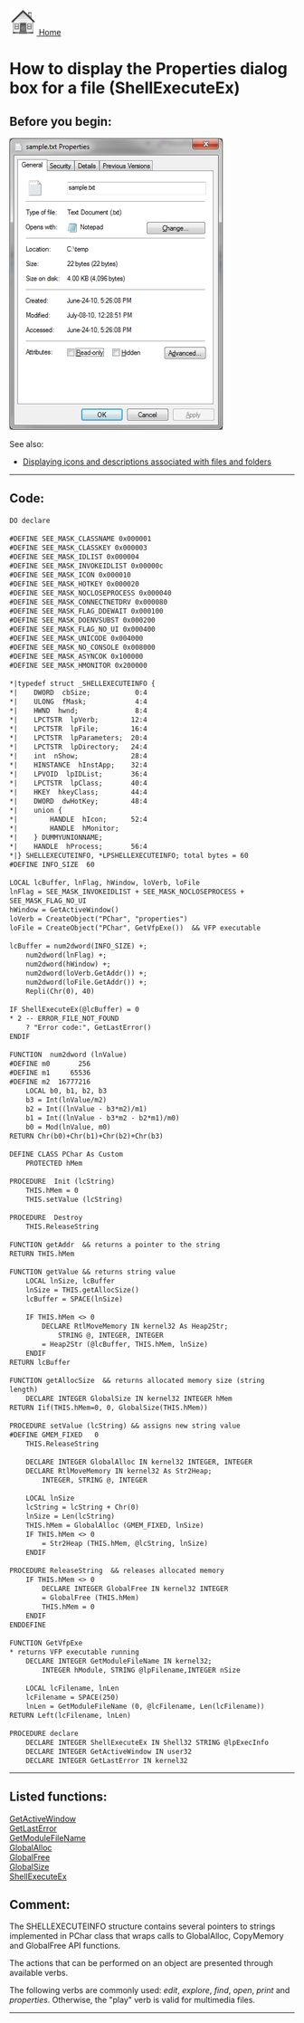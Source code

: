 [<img src="../images/home.png"> Home ](https://github.com/VFPX/Win32API)  

# How to display the Properties dialog box for a file (ShellExecuteEx)

## Before you begin:
![](../images/filepropdlg.png)  

See also:

* [Displaying icons and descriptions associated with files and folders](sample_530.md)  
  
***  


## Code:
```foxpro  
DO declare

#DEFINE SEE_MASK_CLASSNAME 0x000001
#DEFINE SEE_MASK_CLASSKEY 0x000003
#DEFINE SEE_MASK_IDLIST 0x000004
#DEFINE SEE_MASK_INVOKEIDLIST 0x00000c
#DEFINE SEE_MASK_ICON 0x000010
#DEFINE SEE_MASK_HOTKEY 0x000020
#DEFINE SEE_MASK_NOCLOSEPROCESS 0x000040
#DEFINE SEE_MASK_CONNECTNETDRV 0x000080
#DEFINE SEE_MASK_FLAG_DDEWAIT 0x000100
#DEFINE SEE_MASK_DOENVSUBST 0x000200
#DEFINE SEE_MASK_FLAG_NO_UI 0x000400
#DEFINE SEE_MASK_UNICODE 0x004000
#DEFINE SEE_MASK_NO_CONSOLE 0x008000
#DEFINE SEE_MASK_ASYNCOK 0x100000
#DEFINE SEE_MASK_HMONITOR 0x200000

*|typedef struct _SHELLEXECUTEINFO {
*|    DWORD  cbSize;           0:4
*|    ULONG  fMask;            4:4
*|    HWND  hwnd;              8:4
*|    LPCTSTR  lpVerb;        12:4
*|    LPCTSTR  lpFile;        16:4
*|    LPCTSTR  lpParameters;  20:4
*|    LPCTSTR  lpDirectory;   24:4
*|    int  nShow;             28:4
*|    HINSTANCE  hInstApp;    32:4
*|    LPVOID  lpIDList;       36:4
*|    LPCTSTR  lpClass;       40:4
*|    HKEY  hkeyClass;        44:4
*|    DWORD  dwHotKey;        48:4
*|    union {
*|        HANDLE  hIcon;      52:4
*|        HANDLE  hMonitor;
*|    } DUMMYUNIONNAME;
*|    HANDLE  hProcess;       56:4
*|} SHELLEXECUTEINFO, *LPSHELLEXECUTEINFO; total bytes = 60
#DEFINE INFO_SIZE  60

LOCAL lcBuffer, lnFlag, hWindow, loVerb, loFile
lnFlag = SEE_MASK_INVOKEIDLIST + SEE_MASK_NOCLOSEPROCESS + SEE_MASK_FLAG_NO_UI
hWindow = GetActiveWindow()
loVerb = CreateObject("PChar", "properties")
loFile = CreateObject("PChar", GetVfpExe())  && VFP executable

lcBuffer = num2dword(INFO_SIZE) +;
	num2dword(lnFlag) +;
	num2dword(hWindow) +;
	num2dword(loVerb.GetAddr()) +;
	num2dword(loFile.GetAddr()) +;
	Repli(Chr(0), 40)

IF ShellExecuteEx(@lcBuffer) = 0
* 2 -- ERROR_FILE_NOT_FOUND
	? "Error code:", GetLastError()
ENDIF

FUNCTION  num2dword (lnValue)
#DEFINE m0       256
#DEFINE m1     65536
#DEFINE m2  16777216
	LOCAL b0, b1, b2, b3
	b3 = Int(lnValue/m2)
	b2 = Int((lnValue - b3*m2)/m1)
	b1 = Int((lnValue - b3*m2 - b2*m1)/m0)
	b0 = Mod(lnValue, m0)
RETURN Chr(b0)+Chr(b1)+Chr(b2)+Chr(b3)

DEFINE CLASS PChar As Custom
	PROTECTED hMem

PROCEDURE  Init (lcString)
	THIS.hMem = 0
	THIS.setValue (lcString)

PROCEDURE  Destroy
	THIS.ReleaseString

FUNCTION getAddr  && returns a pointer to the string
RETURN THIS.hMem

FUNCTION getValue && returns string value
	LOCAL lnSize, lcBuffer
	lnSize = THIS.getAllocSize()
	lcBuffer = SPACE(lnSize)

	IF THIS.hMem <> 0
		DECLARE RtlMoveMemory IN kernel32 As Heap2Str;
			STRING @, INTEGER, INTEGER
		= Heap2Str (@lcBuffer, THIS.hMem, lnSize)
	ENDIF
RETURN lcBuffer

FUNCTION getAllocSize  && returns allocated memory size (string length)
	DECLARE INTEGER GlobalSize IN kernel32 INTEGER hMem
RETURN Iif(THIS.hMem=0, 0, GlobalSize(THIS.hMem))

PROCEDURE setValue (lcString) && assigns new string value
#DEFINE GMEM_FIXED   0
	THIS.ReleaseString

	DECLARE INTEGER GlobalAlloc IN kernel32 INTEGER, INTEGER
	DECLARE RtlMoveMemory IN kernel32 As Str2Heap;
		INTEGER, STRING @, INTEGER

	LOCAL lnSize
	lcString = lcString + Chr(0)
	lnSize = Len(lcString)
	THIS.hMem = GlobalAlloc (GMEM_FIXED, lnSize)
	IF THIS.hMem <> 0
		= Str2Heap (THIS.hMem, @lcString, lnSize)
	ENDIF

PROCEDURE ReleaseString  && releases allocated memory
	IF THIS.hMem <> 0
		DECLARE INTEGER GlobalFree IN kernel32 INTEGER
		= GlobalFree (THIS.hMem)
		THIS.hMem = 0
	ENDIF
ENDDEFINE

FUNCTION GetVfpExe
* returns VFP executable running
	DECLARE INTEGER GetModuleFileName IN kernel32;
		INTEGER hModule, STRING @lpFilename,INTEGER nSize

	LOCAL lcFilename, lnLen
	lcFilename = SPACE(250)
	lnLen = GetModuleFileName (0, @lcFilename, Len(lcFilename))
RETURN Left(lcFilename, lnLen)

PROCEDURE declare
	DECLARE INTEGER ShellExecuteEx IN Shell32 STRING @lpExecInfo
	DECLARE INTEGER GetActiveWindow IN user32
	DECLARE INTEGER GetLastError IN kernel32  
```  
***  


## Listed functions:
[GetActiveWindow](../libraries/user32/GetActiveWindow.md)  
[GetLastError](../libraries/kernel32/GetLastError.md)  
[GetModuleFileName](../libraries/kernel32/GetModuleFileName.md)  
[GlobalAlloc](../libraries/kernel32/GlobalAlloc.md)  
[GlobalFree](../libraries/kernel32/GlobalFree.md)  
[GlobalSize](../libraries/kernel32/GlobalSize.md)  
[ShellExecuteEx](../libraries/shell32/ShellExecuteEx.md)  

## Comment:
The SHELLEXECUTEINFO structure contains several pointers to strings implemented in PChar class that wraps calls to GlobalAlloc, CopyMemory and GlobalFree API functions.  
  
The actions that can be performed on an object are presented through available verbs.   
  
The following verbs are commonly used: *edit*, *explore*, *find*, *open*, *print* and *properties*. Otherwise, the "play" verb is valid for multimedia files.  
  
***  

